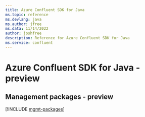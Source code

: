 ```yaml
---
title: Azure Confluent SDK for Java
ms.topic: reference
ms.devlang: java
ms.author: jfree
ms.data: 11/14/2022
author: joshfree
description: Reference for Azure Confluent SDK for Java
ms.service: confluent
---
```

# Azure Confluent SDK for Java - preview

## Management packages - preview
[!INCLUDE [mgmt-packages](confluent-mgmt-index.md)]